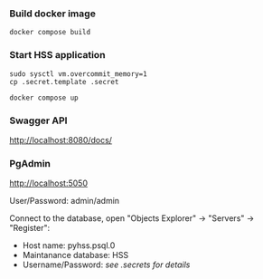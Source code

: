 ### Build docker image
```shell
docker compose build
```

### Start HSS application
```shell
sudo sysctl vm.overcommit_memory=1
cp .secret.template .secret

docker compose up
```

### Swagger API
[http://localhost:8080/docs/](http://localhost:5000/docs/)

### PgAdmin
[http://localhost:5050](http://localhost:5050)

User/Password: admin/admin

Connect to the database, open "Objects Explorer" -> "Servers" -> "Register":
- Host name: pyhss.psql.0
- Maintanance database: HSS
- Username/Password: *see .secrets for details*
